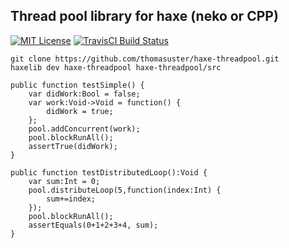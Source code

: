 ## Thread pool library for haxe (neko or CPP)

[![MIT License](https://img.shields.io/badge/license-MIT-blue.svg?style=flat)](LICENSE.md)
[![TravisCI Build Status](https://travis-ci.org/thomasuster/haxe-threadpool.svg?branch=master)](https://travis-ci.org/thomasuster/haxe-threadpool)

```
git clone https://github.com/thomasuster/haxe-threadpool.git
haxelib dev haxe-threadpool haxe-threadpool/src
```
```
public function testSimple() {
    var didWork:Bool = false;
    var work:Void->Void = function() {
        didWork = true;
    };
    pool.addConcurrent(work);
    pool.blockRunAll();
    assertTrue(didWork);
}
```
```
public function testDistributedLoop():Void {
    var sum:Int = 0;
    pool.distributeLoop(5,function(index:Int) {
        sum+=index;
    });
    pool.blockRunAll();
    assertEquals(0+1+2+3+4, sum);
}
```